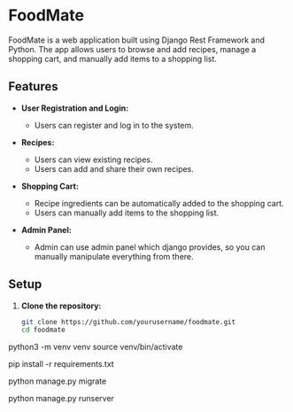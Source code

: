 # FoodMate

FoodMate is a web application built using Django Rest Framework and Python. The app allows users to browse and add recipes, manage a shopping cart, and manually add items to a shopping list.

## Features

- **User Registration and Login:**
  - Users can register and log in to the system.
  
- **Recipes:**
  - Users can view existing recipes.
  - Users can add and share their own recipes.
  
- **Shopping Cart:**
  - Recipe ingredients can be automatically added to the shopping cart.
  - Users can manually add items to the shopping list.

- **Admin Panel:**
  - Admin can use admin panel which django provides, so you can manually manipulate everything from there.


## Setup

1. **Clone the repository:**

   ```bash
   git clone https://github.com/yourusername/foodmate.git
   cd foodmate


python3 -m venv venv
source venv/bin/activate

pip install -r requirements.txt

python manage.py migrate

python manage.py runserver
